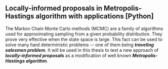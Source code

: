 ## **Locally-informed proposals in Metropolis-Hastings algorithm with applications [Python]**

The Markov Chain Monte Carlo methods (MCMC) are a family of algorithms used for approximating sampling from a given probability distribution. They prove very effective when the state space is large. This fact can be used to solve many hard deterministic problems -- one of them being _**traveling salesmen problem**_. It will be used in this thesis to test a new approach of _**locally-informed proposals**_ as a modification of well known _**Metropolis-Hastings algorithm**_.
